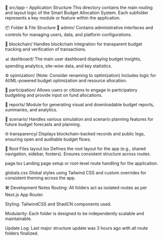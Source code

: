 📁 *src/app* – Application Structure
This directory contains the main routing and layout logic of the Smart Budget Allocation System. Each subfolder represents a key module or feature within the application.

📦 Folder & File Structure
🔐 admin/
Contains administrative interfaces and controls for managing users, data, and platform configurations.

🔗 blockchain/
Handles blockchain integration for transparent budget tracking and verification of transactions.

📊 dashboard/
The main user dashboard displaying budget insights, spending analytics, site-wise data, and key statistics.

⚙️ opimization/
(Note: Consider renaming to optimization)
Includes logic for AI/ML-powered budget optimization and resource allocation.

🧾 participation/
Allows users or citizens to engage in participatory budgeting and provide input on fund allocations.

📑 reports/
Module for generating visual and downloadable budget reports, summaries, and analytics.

🧠 scenario/
Handles various simulation and scenario planning features for future budget forecasts and planning.

🌐 transparency/
Displays blockchain-backed records and public logs, ensuring open and auditable budget flows.

🧩 Root Files
layout.tsx
Defines the root layout for the app (e.g., shared navigation, sidebar, footers). Ensures consistent structure across routes.

page.tsx
Landing page setup or root-level route handling for the application.

globals.css
Global styles using Tailwind CSS and custom overrides for consistent theming across the app.

🛠️ Development Notes
Routing: All folders act as isolated routes as per Next.js App Router.

Styling: TailwindCSS and ShadCN components used.

Modularity: Each folder is designed to be independently scalable and maintainable.

Update Log: Last major structure update was 3 hours ago with all route folders finalized.

